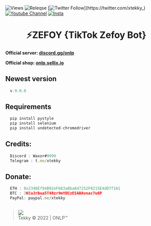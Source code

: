 ![Views](https://img.shields.io/github/commit-activity/y/xtekky/zefoy)
![Releqse](https://img.shields.io/github/v/release/xtekky/zefoy?include_prereleases)
[![Twitter Follow](https://img.shields.io/twitter/follow/_R1bang_.svg?style=social&label=xtekky_)](https://twitter.com/xtekky_) 
[![Youtube Channel](https://img.shields.io/youtube/channel/subscribers/UCVCxigi4I9fTuIxTlM9amtA?style=social)](https://www.youtube.com/channel/UC6JZx44gSD6-X_8xZoTMXUg)
[![Insta](https://img.shields.io/twitter/follow/lol_kris?label=Instagram&logo=instagram&logoColor=red&style=social)](https://instagram.com/xtekky)

<h1 align="center">⚡ZEFOY {TikTok Zefoy Bot}</h1>

**Official server: [discord.gg/onlp](https://discord.gg/onlp)**

**Official shop: [onlp.sellix.io](https://onlp.sellix.io)**

## Newest version
```js
  v.9.0.0 
```
## Requirements
```js
  pip install pystyle
  pip install selenium
  pip install undetected-chromedriver
```
## Credits:
```js
  Discord : Waxor#9999
  Telegram : t.me/xtekky
```
## Donate:
```js
  ETH : 0x2348Ef94B92eF683a8ba847252F8215E4dD7f161
  BTC : 3KCuJrbua5T48zr9mYDCzESABAvnac7u6P
  PayPal: paypal.me/xtekky
```
  
##  
 > [![](https://cdn.discordapp.com/avatars/719864492514738226/a_5de73a96793f9b0b3cbbafc2efc25ec7.gif?size=100)](https://github.com/xtekky) <br>Tekky © 2022 | ONLP™
 <br>


